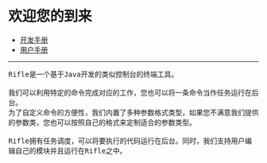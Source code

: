 # 欢迎您的到来
* [开发手册](start.md)
* [用户手册](user.md)
***
<kbd>Rifle</kbd>是一个基于<kbd>Java</kbd>开发的类似控制台的终端工具。<br>
<br>
我们可以利用特定的命令完成对应的工作，您也可以将一条命令当作任务运行在后台。<br>
为了自定义命令的方便性，我们内置了多种参数格式类型，如果您不满意我们提供的参数类，您也可以按照自己的格式来定制适合的参数类型。<br>
<br>
<kbd>Rifle</kbd>拥有任务调度，可以将要执行的代码运行在后台。同时，我们支持用户编辑自己的模块并且运行在<kbd>Rifle</kbd>之中。
